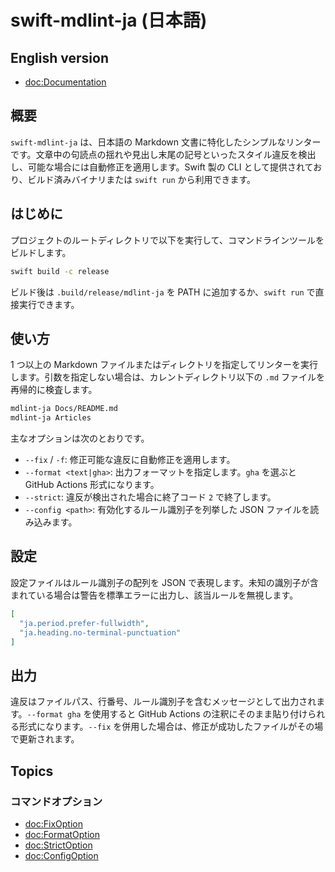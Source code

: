 # swift-mdlint-ja (日本語)

## English version
- <doc:Documentation>

## 概要

`swift-mdlint-ja` は、日本語の Markdown 文書に特化したシンプルなリンターです。文章中の句読点の揺れや見出し末尾の記号といったスタイル違反を検出し、可能な場合には自動修正を適用します。Swift 製の CLI として提供されており、ビルド済みバイナリまたは `swift run` から利用できます。

## はじめに

プロジェクトのルートディレクトリで以下を実行して、コマンドラインツールをビルドします。

```bash
swift build -c release
```

ビルド後は `.build/release/mdlint-ja` を PATH に追加するか、`swift run` で直接実行できます。

## 使い方

1 つ以上の Markdown ファイルまたはディレクトリを指定してリンターを実行します。引数を指定しない場合は、カレントディレクトリ以下の `.md` ファイルを再帰的に検査します。

```bash
mdlint-ja Docs/README.md
mdlint-ja Articles
```

主なオプションは次のとおりです。

- `--fix` / `-f`: 修正可能な違反に自動修正を適用します。
- `--format <text|gha>`: 出力フォーマットを指定します。`gha` を選ぶと GitHub Actions 形式になります。
- `--strict`: 違反が検出された場合に終了コード `2` で終了します。
- `--config <path>`: 有効化するルール識別子を列挙した JSON ファイルを読み込みます。

## 設定

設定ファイルはルール識別子の配列を JSON で表現します。未知の識別子が含まれている場合は警告を標準エラーに出力し、該当ルールを無視します。

```json
[
  "ja.period.prefer-fullwidth",
  "ja.heading.no-terminal-punctuation"
]
```

## 出力

違反はファイルパス、行番号、ルール識別子を含むメッセージとして出力されます。`--format gha` を使用すると GitHub Actions の注釈にそのまま貼り付けられる形式になります。`--fix` を併用した場合は、修正が成功したファイルがその場で更新されます。

## Topics

### コマンドオプション

- <doc:FixOption>
- <doc:FormatOption>
- <doc:StrictOption>
- <doc:ConfigOption>
